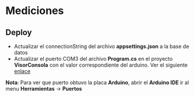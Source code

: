 # Mediciones

## Deploy

- Actualizar el connectionString del archivo **appsettings.json** a la base de datos
- Actualizar el puerto COM3 del archivo **Program.cs** en el proyecto **VisorConsola** con el valor correspondiente del arduino. Ver el siguiente [enlace](https://github.com/ET12DE1Computacion/mediciones/blob/bcdc8241fe88380e77ab95e4f95bba21950d3331/src/csharp/VisorConsola/Program.cs#L20)

**Nota**: Para ver que puerto obtuvo la placa **Arduino**, abrir el **Arduino IDE** ir al menu **Herramientas** -> **Puertos**
